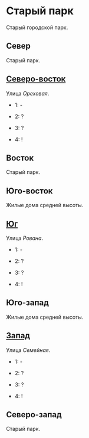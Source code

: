 # Старый парк

Старый городской парк.

## Север

Старый парк.

## [Северо-восток](./530080.md)

Улица *Ореховая*.

* 1:    -
* 2:    ?

* 3:    ?
* 4:    !

## Восток

Старый парк.

## Юго-восток

Жилые дома средней высоты.

## [Юг](./525090.md)

Улица *Рована*.

* 1:    -
* 2:    ?

* 3:    ?
* 4:    !

## Юго-запад

Жилые дома средней высоты.

## [Запад](./520085.md)

Улица *Семейная*.

* 1:    -
* 2:    ?

* 3:    ?
* 4:    !

## Северо-запад

Старый парк.

